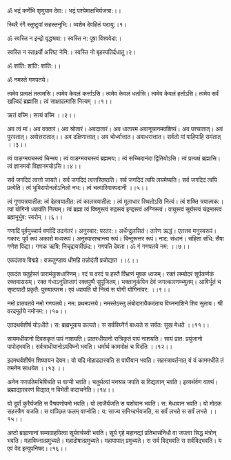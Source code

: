 ॐ भद्रं कर्णेभि शृणुयाम देवा:। भद्रं पश्येमाक्षभिर्यजत्रा:।।

स्थिरै रंगै स्तुष्टुवां सहस्तनुभि:। व्यशेम देवहितं यदायु:।१।


ॐ स्वस्ति न इन्द्रो वृद्धश्रवा:। स्वस्ति न: पूषा विश्ववेदा:।

स्वस्ति न स्तार्क्ष्र्यो अरिष्ट नेमि:। स्वस्ति नो बृहस्पतिर्दधातु।२।

ॐ शांति: शांति: शांति:।।


ॐ नमस्ते गणपतये।

त्वमेव प्रत्यक्षं तत्वमसि। त्वमेव केवलं कर्त्ताऽसि। त्वमेव केवलं धर्तासि।  त्वमेव केवलं हर्ताऽसि। त्वमेव सर्वं खल्विदं ब्रह्मासि। त्वं साक्षादत्मासि नित्यम् ।।१।।

ऋतं वच्मि। सत्यं वच्मि ।।२।।

अव त्वं मां। अव वक्तारं। अव श्रोतारं। अवदातारं। अव धातारम अवानूचानमवशिष्यं। अव पश्चातात्। अवं पुरस्तात्। अवोत्तरातात्।। अव दक्षिणात्तात्। अव चोर्ध्वात्तात। अवाधरात्तात। सर्वतो मां पाहिपाहि समंतात् ।।३।।

त्वं वाङग्मयचस्त्वं चिन्मय। त्वं वाङग्मयचस्त्वं ब्रह्ममय:। त्वं सच्चिदानंदा द्वितियोऽसि। त्वं प्रत्यक्षं ब्रह्मासि। त्वं ज्ञानमयो विज्ञानमयोऽसि।।४।।

सर्व जगदि‍दं त्वत्तो जायते। सर्व जगदिदं त्वत्तस्तिष्ठति। सर्व जगदिदं त्वयि लयमेष्यति। सर्व जगदिदं त्वयि प्रत्येति। त्वं भूमिरापोनलोऽनिलो नभ:। त्वं चत्वारिवाक्पदानी ।।५।।

त्वं गुणयत्रयातीत:  त्वं देहत्रयातीत: त्वं कालत्रयातीत:। त्वं मूलाधार स्थितोऽसि नित्यं। त्वं शक्ति त्रयात्मक:। त्वां योगिनो ध्यायंति नित्यम्। त्वं ब्रह्मा त्वं विष्णुस्त्वं रुद्रस्त्वं इन्द्रस्त्वं अग्निस्त्वं। वायुस्त्वं सूर्यस्त्वं चंद्रमास्त्वं ब्रह्मभूर्भुव: स्वरोम् ।।६।।

गणादिं पूर्वमुच्चार्य वर्णादिं तदनंतरं। अनुस्वार: परतर:। अर्धेन्दुलसितं। तारेण ऋद्धं। एतत्तव मनुस्वरूपं। गकार: पूर्व रूपं अकारो मध्यरूपं। अनुस्वारश्चान्त्य रूपं। बिन्दुरूत्तर रूपं। नाद: संधानं। संहिता संधि: सैषा गणेश विद्या। गणक ऋषि: निचृद्रायत्रीछंद:। ग‍णपति देवता। ॐ गं गणपतये नम: ।।७।।

एकदंताय विद्महे। वक्रतुण्डाय धीमहि तन्नोदंती प्रचोद्यात ।।८।।

एकदंत चतुर्हस्तं पारामंकुशधारिणम्। रदं च वरदं च हस्तै र्विभ्राणं मूषक ध्वजम्। रक्तं लम्बोदरं शूर्पकर्णकं रक्तवाससम्। रक्त गंधाऽनुलिप्तागं रक्तपुष्पै सुपूजितम्। भक्तानुकंपिन देवं जगत्कारणम्च्युतम्। आविर्भूतं च सृष्टयादौ प्रकृतै: पुरुषात्परम। एवं ध्यायति यो नित्यं स योगी योगिनांवर: ।।९।।

नमो व्रातपतये नमो गणपतये। नम: प्रथमपत्तये। नमस्तेऽस्तु लंबोदारायैकदंताय विघ्ननाशिने शिव सुताय। श्री वरदमूर्तये नमोनम:।।१०।।

एतदथर्वशीर्ष योऽधीते। स: ब्रह्मभूयाय कल्पते। स सर्वविघ्नैर्न बाध्यते स सर्वत: सुख मेधते ।।११।।

सायमधीयानो दिवसकृतं पापं नाशयति। प्रातरधीयानो रात्रिकृतं पापं नाशयति। सायं प्रात: प्रयुंजानो पापोद्‍भवति। सर्वत्राधीयानोऽपविघ्नो भवति। धर्मार्थ काममोक्षं च विदंति ।।१२।।

इदमथर्वशीर्षम शिष्यायन देयम। यो यदि मोहाददास्यति स पापीयान भवति। सहस्त्रावर्तनात् यं यं काममधीते तं तमनेन साधयेत ।।१३ ।।

अनेन गणपतिमभिषिं‍चति स वाग्मी भ‍वति। चतुर्थत्यां मनश्रन्न जपति स विद्यावान् भवति। इत्यर्थर्वण वाक्यं। ब्रह्माद्यारवरणं विद्यात् न विभेती कदाचनेति।।१४।।

यो दूर्वां कुरैर्यजति स वैश्रवणोपमो भवति। यो लाजैर्यजति स यशोवान भवति। स: मेधावान भवति। यो मोदक सहस्त्रैण यजति। स वांञ्छित फलम् वाप्नोति। य: साज्य समिभ्दर्भयजति, स सर्वं लभते स सर्वं लभते ।।१५।।

अष्टो ब्राह्मणानां सम्यग्राहयित्वा सूर्यवर्चस्वी भवति। सूर्य गृहे महानद्यां प्रतिभासंनिधौ वा जपत्वा सिद्ध मंत्रोन् भवति। महाविघ्नात्प्रमुच्यते। महादोषात्प्रमुच्यते। महापापात् प्रमुच्यते। स सर्व विद्भवति स सर्वविद्भवति। य एवं वेद इत्युपनिषद।।१६।।
